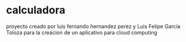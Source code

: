 # calculadora

proyecto creado por luis fernando hernandez perez y Luis Felipe García Toloza
para la creacion de un aplicativo para cloud computing
